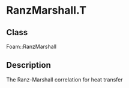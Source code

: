 # RanzMarshall.T 
## Class
Foam::RanzMarshall

## Description
The Ranz-Marshall correlation for heat transfer

